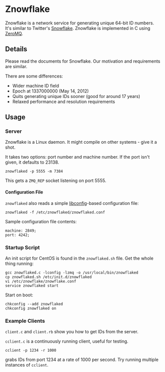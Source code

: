 # Znowflake

Znowflake is a network service for generating unique 64-bit ID numbers. It's similar
to Twitter's [Snowflake](http://github.com/twitter/snowflake). Znowflake is
implemented in C using [ZeroMQ](http://www.zeromq.org).

## Details

Please read the documents for Snowflake. Our motivation and requirements are similar.

There are some differences:

* Wider machine ID field
* Epoch at 1337000000 (May 14, 2012)
* Quits generating unique IDs sooner (good for around 17 years)
* Relaxed performance and resolution requirements

## Usage

### Server

Znowflake is a Linux daemon. It might compile on other systems - give it a
shot.

It takes two options: port number and machine number. If the port isn't given,
it defaults to 23138.

    znowflaked -p 5555 -m 7384

This gets a `ZMQ_REP` socket listening on port 5555.

#### Configuration File

`znowflaked` also reads a simple [libconfig](http://www.hyperrealm.com/libconfig)-based
configuration file:

    znowflaked -f /etc/znowflaked/znowflaked.conf

Sample configuration file contents:

    machine: 2849;
    port: 4242;

### Startup Script

An init script for CentOS is found in the `znowflaked.sh` file. Get the whole thing running:

    gcc znowflaked.c -lconfig -lzmq -o /usr/local/bin/znowflaked
    cp znowflaked.sh /etc/init.d/znowflaked
    vi /etc/znowflake/znowflake.conf
    service znowflaked start

Start on boot:

    chkconfig --add znowflaked
    chkconfig znowflaked on

### Example Clients

`client.c` and `client.rb` show you how to get IDs from the server.

`cclient.c` is a continuously running client, useful for testing.

    cclient -p 1234 -r 1000

grabs IDs from port 1234 at a rate of 1000 per second. Try running multiple instances of `cclient`.